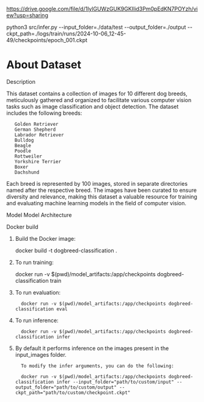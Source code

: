 https://drive.google.com/file/d/1lylGUWzGUK9GKIIid3Pm0pEdKN7POYzh/view?usp=sharing



python3 src/infer.py --input_folder=./data/test --output_folder=./output --ckpt_path=./logs/train/runs/2024-10-06_12-45-49/checkpoints/epoch_001.ckpt


<h1>About Dataset</h1>

Description

This dataset contains a collection of images for 10 different dog breeds, meticulously gathered and organized to facilitate various computer vision tasks such as image classification and object detection. The dataset includes the following breeds:

       Golden Retriever
       German Shepherd
       Labrador Retriever
       Bulldog
       Beagle
       Poodle
       Rottweiler
       Yorkshire Terrier
       Boxer
       Dachshund

Each breed is represented by 100 images, stored in separate directories named after the respective breed. The images have been curated to ensure diversity and relevance, making this dataset a valuable resource for training and evaluating machine learning models in the field of computer vision.


Model 
    Model Architecture

Docker build

 1. Build the Docker image:

       docker build -t dogbreed-classification .
 
 3. To run training:

    docker run -v $(pwd)/model_artifacts:/app/checkpoints dogbreed-classification train
 
 5. To run evaluation:

          docker run -v $(pwd)/model_artifacts:/app/checkpoints dogbreed-classification eval
    
 7. To run inference:

          docker run -v $(pwd)/model_artifacts:/app/checkpoints dogbreed-classification infer

 8. By default it performs inference on the images present in the input_images folder.

          To modify the infer arguments, you can do the following:

          docker run -v $(pwd)/model_artifacts:/app/checkpoints dogbreed-classification infer --input_folder="path/to/custom/input" --  output_folder="path/to/custom/output" --            ckpt_path="path/to/custom/checkpoint.ckpt"

